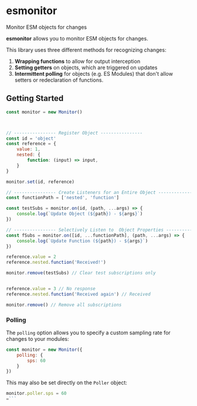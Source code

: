 # esmonitor
 Monitor ESM objects for changes

**esmonitor** allows you to monitor ESM objects for changes.

This library uses three different methods for recognizing changes:
1. **Wrapping functions** to allow for output interception
2. **Setting getters** on objects, which are triggered on updates
3. **Intermittent polling** for objects (e.g. ES Modules) that don't allow setters or redeclaration of functions.

## Getting Started
```js
const monitor = new Monitor()



// ---------------- Register Object ----------------
const id = 'object'
const reference = {
    value: 1,
    nested: {
        function: (input) => input, 
    }
}

monitor.set(id, reference)

// ---------------- Create Listeners for an Entire Object ----------------
const functionPath = ['nested', 'function']

const testSubs = monitor.on(id, (path, ...args) => {
    console.log(`Update Object (${path}) - ${args}`)
})

// ---------------- Selectively Listen to  Object Properties ----------------
const fSubs = monitor.on([id, ...functionPath], (path, ...args) => {
    console.log(`Update Function (${path}) - ${args}`)
})

reference.value = 2
reference.nested.function('Received!')

monitor.remove(testSubs) // Clear test subscriptions only


reference.value = 3 // No response
reference.nested.function('Received again') // Received

monitor.remove() // Remove all subscriptions
```


### Polling
The `polling` option allows you to specify a custom sampling rate for changes to your modules: 

```js
const monitor = new Monitor({
    polling: {
        sps: 60
    }
})
```

This may also be set directly on the `Poller` object:
```js
monitor.poller.sps = 60
=```